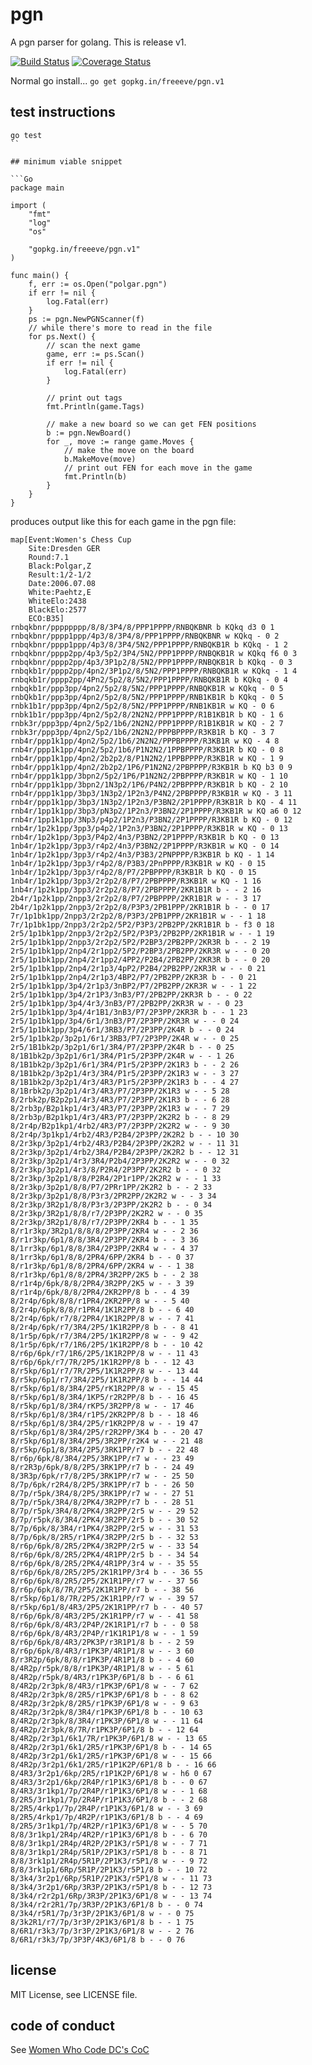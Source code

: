 pgn
===

A pgn parser for golang. This is release v1.

[![Build Status](https://travis-ci.org/freeeve/pgn.png?branch=master)](https://travis-ci.org/freeeve/pgn)
[![Coverage Status](https://coveralls.io/repos/freeeve/pgn/badge.svg?branch=v1&service=github)](https://coveralls.io/github/freeeve/pgn?branch=v1)

Normal go install... `go get gopkg.in/freeeve/pgn.v1`

## test instructions

```
go test
``

## minimum viable snippet

```Go
package main

import (
	"fmt"
	"log"
	"os"

	"gopkg.in/freeeve/pgn.v1"
)

func main() {
	f, err := os.Open("polgar.pgn")
	if err != nil {
		log.Fatal(err)
	}
	ps := pgn.NewPGNScanner(f)
	// while there's more to read in the file
	for ps.Next() {
		// scan the next game
		game, err := ps.Scan()
		if err != nil {
			log.Fatal(err)
		}

		// print out tags
		fmt.Println(game.Tags)

		// make a new board so we can get FEN positions
		b := pgn.NewBoard()
		for _, move := range game.Moves {
			// make the move on the board
			b.MakeMove(move)
			// print out FEN for each move in the game
			fmt.Println(b)
		}
	}
}
```

produces output like this for each game in the pgn file:

```
map[Event:Women's Chess Cup
    Site:Dresden GER 
    Round:7.1 
    Black:Polgar,Z 
    Result:1/2-1/2 
    Date:2006.07.08 
    White:Paehtz,E 
    WhiteElo:2438 
    BlackElo:2577 
    ECO:B35]
rnbqkbnr/pppppppp/8/8/3P4/8/PPP1PPPP/RNBQKBNR b KQkq d3 0 1
rnbqkbnr/pppp1ppp/4p3/8/3P4/8/PPP1PPPP/RNBQKBNR w KQkq - 0 2
rnbqkbnr/pppp1ppp/4p3/8/3P4/5N2/PPP1PPPP/RNBQKB1R b KQkq - 1 2
rnbqkbnr/pppp2pp/4p3/5p2/3P4/5N2/PPP1PPPP/RNBQKB1R w KQkq f6 0 3
rnbqkbnr/pppp2pp/4p3/3P1p2/8/5N2/PPP1PPPP/RNBQKB1R b KQkq - 0 3
rnbqkb1r/pppp2pp/4pn2/3P1p2/8/5N2/PPP1PPPP/RNBQKB1R w KQkq - 1 4
rnbqkb1r/pppp2pp/4Pn2/5p2/8/5N2/PPP1PPPP/RNBQKB1R b KQkq - 0 4
rnbqkb1r/ppp3pp/4pn2/5p2/8/5N2/PPP1PPPP/RNBQKB1R w KQkq - 0 5
rnbQkb1r/ppp3pp/4pn2/5p2/8/5N2/PPP1PPPP/RNB1KB1R b KQkq - 0 5
rnbk1b1r/ppp3pp/4pn2/5p2/8/5N2/PPP1PPPP/RNB1KB1R w KQ - 0 6
rnbk1b1r/ppp3pp/4pn2/5p2/8/2N2N2/PPP1PPPP/R1B1KB1R b KQ - 1 6
rnbk3r/ppp3pp/4pn2/5p2/1b6/2N2N2/PPP1PPPP/R1B1KB1R w KQ - 2 7
rnbk3r/ppp3pp/4pn2/5p2/1b6/2N2N2/PPPBPPPP/R3KB1R b KQ - 3 7
rnb4r/ppp1k1pp/4pn2/5p2/1b6/2N2N2/PPPBPPPP/R3KB1R w KQ - 4 8
rnb4r/ppp1k1pp/4pn2/5p2/1b6/P1N2N2/1PPBPPPP/R3KB1R b KQ - 0 8
rnb4r/ppp1k1pp/4pn2/2b2p2/8/P1N2N2/1PPBPPPP/R3KB1R w KQ - 1 9
rnb4r/ppp1k1pp/4pn2/2b2p2/1P6/P1N2N2/2PBPPPP/R3KB1R b KQ b3 0 9
rnb4r/ppp1k1pp/3bpn2/5p2/1P6/P1N2N2/2PBPPPP/R3KB1R w KQ - 1 10
rnb4r/ppp1k1pp/3bpn2/1N3p2/1P6/P4N2/2PBPPPP/R3KB1R b KQ - 2 10
rnb4r/ppp1k1pp/3bp3/1N3p2/1P2n3/P4N2/2PBPPPP/R3KB1R w KQ - 3 11
rnb4r/ppp1k1pp/3bp3/1N3p2/1P2n3/P3BN2/2P1PPPP/R3KB1R b KQ - 4 11
rnb4r/1pp1k1pp/3bp3/pN3p2/1P2n3/P3BN2/2P1PPPP/R3KB1R w KQ a6 0 12
rnb4r/1pp1k1pp/3Np3/p4p2/1P2n3/P3BN2/2P1PPPP/R3KB1R b KQ - 0 12
rnb4r/1p2k1pp/3pp3/p4p2/1P2n3/P3BN2/2P1PPPP/R3KB1R w KQ - 0 13
rnb4r/1p2k1pp/3pp3/P4p2/4n3/P3BN2/2P1PPPP/R3KB1R b KQ - 0 13
1nb4r/1p2k1pp/3pp3/r4p2/4n3/P3BN2/2P1PPPP/R3KB1R w KQ - 0 14
1nb4r/1p2k1pp/3pp3/r4p2/4n3/P3B3/2PNPPPP/R3KB1R b KQ - 1 14
1nb4r/1p2k1pp/3pp3/r4p2/8/P3B3/2PnPPPP/R3KB1R w KQ - 0 15
1nb4r/1p2k1pp/3pp3/r4p2/8/P7/2PBPPPP/R3KB1R b KQ - 0 15
1nb4r/1p2k1pp/3pp3/2r2p2/8/P7/2PBPPPP/R3KB1R w KQ - 1 16
1nb4r/1p2k1pp/3pp3/2r2p2/8/P7/2PBPPPP/2KR1B1R b - - 2 16
2b4r/1p2k1pp/2npp3/2r2p2/8/P7/2PBPPPP/2KR1B1R w - - 3 17
2b4r/1p2k1pp/2npp3/2r2p2/8/P3P3/2PB1PPP/2KR1B1R b - - 0 17
7r/1p1bk1pp/2npp3/2r2p2/8/P3P3/2PB1PPP/2KR1B1R w - - 1 18
7r/1p1bk1pp/2npp3/2r2p2/5P2/P3P3/2PB2PP/2KR1B1R b - f3 0 18
2r5/1p1bk1pp/2npp3/2r2p2/5P2/P3P3/2PB2PP/2KR1B1R w - - 1 19
2r5/1p1bk1pp/2npp3/2r2p2/5P2/P2BP3/2PB2PP/2KR3R b - - 2 19
2r5/1p1bk1pp/2np4/2r1pp2/5P2/P2BP3/2PB2PP/2KR3R w - - 0 20
2r5/1p1bk1pp/2np4/2r1pp2/4PP2/P2B4/2PB2PP/2KR3R b - - 0 20
2r5/1p1bk1pp/2np4/2r1p3/4pP2/P2B4/2PB2PP/2KR3R w - - 0 21
2r5/1p1bk1pp/2np4/2r1p3/4BP2/P7/2PB2PP/2KR3R b - - 0 21
2r5/1p1bk1pp/3p4/2r1p3/3nBP2/P7/2PB2PP/2KR3R w - - 1 22
2r5/1p1bk1pp/3p4/2r1P3/3nB3/P7/2PB2PP/2KR3R b - - 0 22
2r5/1p1bk1pp/3p4/4r3/3nB3/P7/2PB2PP/2KR3R w - - 0 23
2r5/1p1bk1pp/3p4/4r1B1/3nB3/P7/2P3PP/2KR3R b - - 1 23
2r5/1p1bk1pp/3p4/6r1/3nB3/P7/2P3PP/2KR3R w - - 0 24
2r5/1p1bk1pp/3p4/6r1/3RB3/P7/2P3PP/2K4R b - - 0 24
2r5/1p1bk2p/3p2p1/6r1/3RB3/P7/2P3PP/2K4R w - - 0 25
2r5/1B1bk2p/3p2p1/6r1/3R4/P7/2P3PP/2K4R b - - 0 25
8/1B1bk2p/3p2p1/6r1/3R4/P1r5/2P3PP/2K4R w - - 1 26
8/1B1bk2p/3p2p1/6r1/3R4/P1r5/2P3PP/2K1R3 b - - 2 26
8/1B1bk2p/3p2p1/4r3/3R4/P1r5/2P3PP/2K1R3 w - - 3 27
8/1B1bk2p/3p2p1/4r3/4R3/P1r5/2P3PP/2K1R3 b - - 4 27
8/1Brbk2p/3p2p1/4r3/4R3/P7/2P3PP/2K1R3 w - - 5 28
8/2rbk2p/B2p2p1/4r3/4R3/P7/2P3PP/2K1R3 b - - 6 28
8/2rb3p/B2p1kp1/4r3/4R3/P7/2P3PP/2K1R3 w - - 7 29
8/2rb3p/B2p1kp1/4r3/4R3/P7/2P3PP/2K2R2 b - - 8 29
8/2r4p/B2p1kp1/4rb2/4R3/P7/2P3PP/2K2R2 w - - 9 30
8/2r4p/3p1kp1/4rb2/4R3/P2B4/2P3PP/2K2R2 b - - 10 30
8/2r3kp/3p2p1/4rb2/4R3/P2B4/2P3PP/2K2R2 w - - 11 31
8/2r3kp/3p2p1/4rb2/3R4/P2B4/2P3PP/2K2R2 b - - 12 31
8/2r3kp/3p2p1/4r3/3R4/P2b4/2P3PP/2K2R2 w - - 0 32
8/2r3kp/3p2p1/4r3/8/P2R4/2P3PP/2K2R2 b - - 0 32
8/2r3kp/3p2p1/8/8/P2R4/2P1r1PP/2K2R2 w - - 1 33
8/2r3kp/3p2p1/8/8/P7/2PRr1PP/2K2R2 b - - 2 33
8/2r3kp/3p2p1/8/8/P3r3/2PR2PP/2K2R2 w - - 3 34
8/2r3kp/3R2p1/8/8/P3r3/2P3PP/2K2R2 b - - 0 34
8/2r3kp/3R2p1/8/8/r7/2P3PP/2K2R2 w - - 0 35
8/2r3kp/3R2p1/8/8/r7/2P3PP/2KR4 b - - 1 35
8/r1r3kp/3R2p1/8/8/8/2P3PP/2KR4 w - - 2 36
8/r1r3kp/6p1/8/8/3R4/2P3PP/2KR4 b - - 3 36
8/1rr3kp/6p1/8/8/3R4/2P3PP/2KR4 w - - 4 37
8/1rr3kp/6p1/8/8/2PR4/6PP/2KR4 b - - 0 37
8/r1r3kp/6p1/8/8/2PR4/6PP/2KR4 w - - 1 38
8/r1r3kp/6p1/8/8/2PR4/3R2PP/2K5 b - - 2 38
8/r1r4p/6pk/8/8/2PR4/3R2PP/2K5 w - - 3 39
8/r1r4p/6pk/8/8/2PR4/2KR2PP/8 b - - 4 39
8/2r4p/6pk/8/8/r1PR4/2KR2PP/8 w - - 5 40
8/2r4p/6pk/8/8/r1PR4/1K1R2PP/8 b - - 6 40
8/2r4p/6pk/r7/8/2PR4/1K1R2PP/8 w - - 7 41
8/2r4p/6pk/r7/3R4/2P5/1K1R2PP/8 b - - 8 41
8/1r5p/6pk/r7/3R4/2P5/1K1R2PP/8 w - - 9 42
8/1r5p/6pk/r7/1R6/2P5/1K1R2PP/8 b - - 10 42
8/r6p/6pk/r7/1R6/2P5/1K1R2PP/8 w - - 11 43
8/r6p/6pk/r7/7R/2P5/1K1R2PP/8 b - - 12 43
8/r5kp/6p1/r7/7R/2P5/1K1R2PP/8 w - - 13 44
8/r5kp/6p1/r7/3R4/2P5/1K1R2PP/8 b - - 14 44
8/r5kp/6p1/8/3R4/2P5/rK1R2PP/8 w - - 15 45
8/r5kp/6p1/8/3R4/1KP5/r2R2PP/8 b - - 16 45
8/r5kp/6p1/8/3R4/rKP5/3R2PP/8 w - - 17 46
8/r5kp/6p1/8/3R4/r1P5/2KR2PP/8 b - - 18 46
8/r5kp/6p1/8/3R4/2P5/r1KR2PP/8 w - - 19 47
8/r5kp/6p1/8/3R4/2P5/r2R2PP/3K4 b - - 20 47
8/r5kp/6p1/8/3R4/2P5/3R2PP/r2K4 w - - 21 48
8/r5kp/6p1/8/3R4/2P5/3RK1PP/r7 b - - 22 48
8/r6p/6pk/8/3R4/2P5/3RK1PP/r7 w - - 23 49
8/r2R3p/6pk/8/8/2P5/3RK1PP/r7 b - - 24 49
8/3R3p/6pk/r7/8/2P5/3RK1PP/r7 w - - 25 50
8/7p/6pk/r2R4/8/2P5/3RK1PP/r7 b - - 26 50
8/7p/r5pk/3R4/8/2P5/3RK1PP/r7 w - - 27 51
8/7p/r5pk/3R4/8/2PK4/3R2PP/r7 b - - 28 51
8/7p/r5pk/3R4/8/2PK4/3R2PP/2r5 w - - 29 52
8/7p/r5pk/8/3R4/2PK4/3R2PP/2r5 b - - 30 52
8/7p/6pk/8/3R4/r1PK4/3R2PP/2r5 w - - 31 53
8/7p/6pk/8/2R5/r1PK4/3R2PP/2r5 b - - 32 53
8/r6p/6pk/8/2R5/2PK4/3R2PP/2r5 w - - 33 54
8/r6p/6pk/8/2R5/2PK4/4R1PP/2r5 b - - 34 54
8/r6p/6pk/8/2R5/2PK4/4R1PP/3r4 w - - 35 55
8/r6p/6pk/8/2R5/2P5/2K1R1PP/3r4 b - - 36 55
8/r6p/6pk/8/2R5/2P5/2K1R1PP/r7 w - - 37 56
8/r6p/6pk/8/7R/2P5/2K1R1PP/r7 b - - 38 56
8/r5kp/6p1/8/7R/2P5/2K1R1PP/r7 w - - 39 57
8/r5kp/6p1/8/4R3/2P5/2K1R1PP/r7 b - - 40 57
8/r6p/6pk/8/4R3/2P5/2K1R1PP/r7 w - - 41 58
8/r6p/6pk/8/4R3/2P4P/2K1R1P1/r7 b - - 0 58
8/r6p/6pk/8/4R3/2P4P/r1K1R1P1/8 w - - 1 59
8/r6p/6pk/8/4R3/2PK3P/r3R1P1/8 b - - 2 59
8/r6p/6pk/8/4R3/r1PK3P/4R1P1/8 w - - 3 60
8/r3R2p/6pk/8/8/r1PK3P/4R1P1/8 b - - 4 60
8/4R2p/r5pk/8/8/r1PK3P/4R1P1/8 w - - 5 61
8/4R2p/r5pk/8/4R3/r1PK3P/6P1/8 b - - 6 61
8/4R2p/2r3pk/8/4R3/r1PK3P/6P1/8 w - - 7 62
8/4R2p/2r3pk/8/2R5/r1PK3P/6P1/8 b - - 8 62
8/4R2p/3r2pk/8/2R5/r1PK3P/6P1/8 w - - 9 63
8/4R2p/3r2pk/8/3R4/r1PK3P/6P1/8 b - - 10 63
8/4R2p/2r3pk/8/3R4/r1PK3P/6P1/8 w - - 11 64
8/4R2p/2r3pk/8/7R/r1PK3P/6P1/8 b - - 12 64
8/4R2p/2r3p1/6k1/7R/r1PK3P/6P1/8 w - - 13 65
8/4R2p/2r3p1/6k1/2R5/r1PK3P/6P1/8 b - - 14 65
8/4R2p/3r2p1/6k1/2R5/r1PK3P/6P1/8 w - - 15 66
8/4R2p/3r2p1/6k1/2R5/r1P1K2P/6P1/8 b - - 16 66
8/4R3/3r2p1/6kp/2R5/r1P1K2P/6P1/8 w - h6 0 67
8/4R3/3r2p1/6kp/2R4P/r1P1K3/6P1/8 b - - 0 67
8/4R3/3r1kp1/7p/2R4P/r1P1K3/6P1/8 w - - 1 68
8/2R5/3r1kp1/7p/2R4P/r1P1K3/6P1/8 b - - 2 68
8/2R5/4rkp1/7p/2R4P/r1P1K3/6P1/8 w - - 3 69
8/2R5/4rkp1/7p/4R2P/r1P1K3/6P1/8 b - - 4 69
8/2R5/3r1kp1/7p/4R2P/r1P1K3/6P1/8 w - - 5 70
8/8/3r1kp1/2R4p/4R2P/r1P1K3/6P1/8 b - - 6 70
8/8/3r1kp1/2R4p/4R2P/2P1K3/r5P1/8 w - - 7 71
8/8/3r1kp1/2R4p/5R1P/2P1K3/r5P1/8 b - - 8 71
8/8/3rk1p1/2R4p/5R1P/2P1K3/r5P1/8 w - - 9 72
8/8/3rk1p1/6Rp/5R1P/2P1K3/r5P1/8 b - - 10 72
8/3k4/3r2p1/6Rp/5R1P/2P1K3/r5P1/8 w - - 11 73
8/3k4/3r2p1/6Rp/3R3P/2P1K3/r5P1/8 b - - 12 73
8/3k4/r2r2p1/6Rp/3R3P/2P1K3/6P1/8 w - - 13 74
8/3k4/r2r2R1/7p/3R3P/2P1K3/6P1/8 b - - 0 74
8/3k4/r5R1/7p/3r3P/2P1K3/6P1/8 w - - 0 75
8/3k2R1/r7/7p/3r3P/2P1K3/6P1/8 b - - 1 75
8/6R1/r3k3/7p/3r3P/2P1K3/6P1/8 w - - 2 76
8/6R1/r3k3/7p/3P3P/4K3/6P1/8 b - - 0 76
```

## license

MIT License, see LICENSE file.

## code of conduct

See [Women Who Code DC's CoC](https://github.com/womenwhocodedc/organization/blob/master/code_of_conduct.md)
